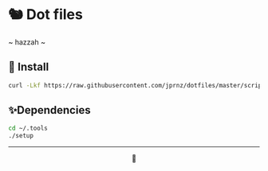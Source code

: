 # 🐿️ Dot files 
 ~ hazzah ~

## 🚀 Install
```sh
curl -Lkf https://raw.githubusercontent.com/jprnz/dotfiles/master/scripts/dotfiles | bash -s install
```

## ✨Dependencies 
```sh
cd ~/.tools
./setup
```

---

<div align="center">
🐙
</div>

